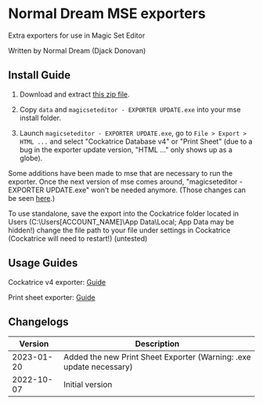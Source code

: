 # Normal Dream MSE exporters

Extra exporters for use in Magic Set Editor

Written by Normal Dream (Djack Donovan)


<!-- INSTALL GUIDE -->
## Install Guide

1. Download and extract [this zip file](https://github.com/djackddonovan/mse-cockatrice-v4-exporter/archive/master.zip).

2. Copy `data` and `magicseteditor - EXPORTER UPDATE.exe` into your mse install folder.

3. Launch `magicseteditor - EXPORTER UPDATE.exe`, go to `File > Export > HTML ...` and select "Cockatrice Database v4" or "Print Sheet" (due to a bug in the exporter update version, "HTML ..." only shows up as a globe).

Some additions have been made to mse that are necessary to run the exporter. Once the next version of mse comes around, "magicseteditor - EXPORTER UPDATE.exe" won't be needed anymore. (Those changes can be seen [here](https://github.com/twanvl/MagicSetEditor2/compare/master...djackddonovan:MagicSetEditor2:master).)

To use standalone, save the export into the Cockatrice folder located in Users (C:\\Users\[ACCOUNT_NAME]\App Data\Local; App Data may be hidden!)
	change the file path to your file under settings in Cockatrice (Cockatrice will need to restart!) (untested)


<!-- USAGE GUIDES -->
## Usage Guides

Cockatrice v4 exporter: [Guide](data/magic-cockatrice-database-v4.mse-export-template/README.md)

Print sheet exporter: [Guide](data/magic-print-sheet.mse-export-template/README.md)


<!-- CHANGELOGS -->
## Changelogs

| Version         | Description                                                           |
|-----------------|-----------------------------------------------------------------------|
| 2023-01-20      | Added the new Print Sheet Exporter (Warning: .exe update necessary)   |
| 2022-10-07      | Initial version                                                       |
